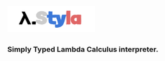 # <img src="./styla.svg" width="200em" height="60em"></img>

### Simply Typed Lambda Calculus interpreter.
